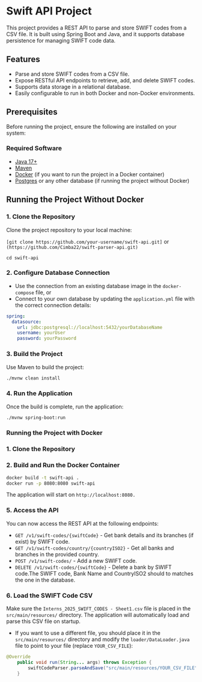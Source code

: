 # Swift API Project

This project provides a REST API to parse and store SWIFT codes from a CSV file. It is built using Spring Boot and Java, and it supports database persistence for managing SWIFT code data.

## Features

- Parse and store SWIFT codes from a CSV file.
- Expose RESTful API endpoints to retrieve, add, and delete SWIFT codes.
- Supports data storage in a relational database.
- Easily configurable to run in both Docker and non-Docker environments.

## Prerequisites

Before running the project, ensure the following are installed on your system:

### Required Software

- [Java 17+](https://openjdk.java.net/projects/jdk/17/)
- [Maven](https://maven.apache.org/)
- [Docker](https://www.docker.com/get-started) (if you want to run the project in a Docker container)
- [Postgres](https://www.postgres.com/) or any other database (if running the project without Docker)


## Running the Project Without Docker

### 1. Clone the Repository

Clone the project repository to your local machine:


`[git clone https://github.com/your-username/swift-api.git]`
or 
`(https://github.com/Cimba22/swift-parser-api.git)`


```cd swift-api```


### 2. Configure Database Connection
 - Use the connection from an existing database image in the `docker-compose` file, or
 - Connect to your own database by updating the `application.yml` file with the correct connection details:
```yml
spring:
  datasource:
    url: jdbc:postgresql://localhost:5432/yourDatabaseName
    username: yourUser
    password: yourPassword
```

### 3. Build the Project
Use Maven to build the project:
```bash
./mvnw clean install
```

### 4. Run the Application
Once the build is complete, run the application:
```bash
./mvnw spring-boot:run
```

### Running the Project with Docker
### 1. Clone the Repository
### 2. Build and Run the Docker Container
```bash
docker build -t swift-api .
docker run -p 8080:8080 swift-api
```

The application will start on `http://localhost:8080.`

### 5. Access the API
You can now access the REST API at the following endpoints:
- `GET /v1/swift-codes/{swiftCode}` - Get bank details and its branches (if exist) by SWIFT code.
- `GET /v1/swift-codes/country/{countryISO2}` - Get all banks and branches in the provided country.
- `POST /v1/swift-codes/` - Add a new SWIFT code.
- `DELETE /v1/swift-codes/{swiftCode}` - Delete a bank by SWIFT code.The SWIFT code, Bank Name and CountryISO2 should to matches the one in the database.

### 6. Load the SWIFT Code CSV
Make sure the `Interns_2025_SWIFT_CODES - Sheet1.csv` file is placed in the `src/main/resources/` directory. The application will automatically load and parse this CSV file on startup.

- If you want to use a different file, you should place it in the `src/main/resources/` directory and modify the `loader/DataLoader.java` file to point to your file (replace `YOUR_CSV_FILE`):
```Java
@Override
    public void run(String... args) throws Exception {
        swiftCodeParser.parseAndSave("src/main/resources/YOUR_CSV_FILE");
    }
```



